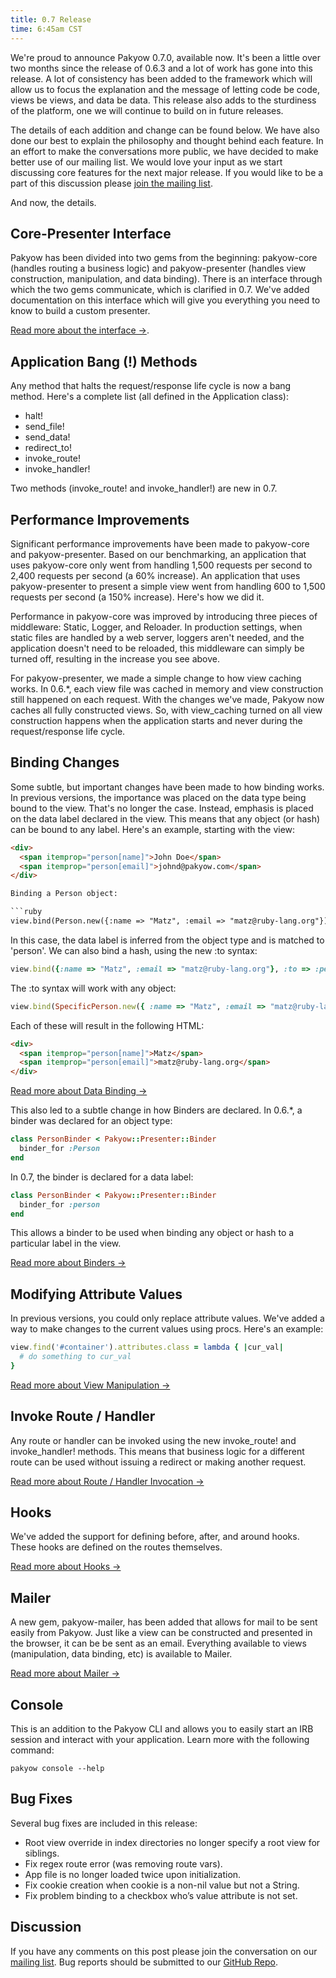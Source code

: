 ```yaml
---
title: 0.7 Release
time: 6:45am CST
---
```


We're proud to announce Pakyow 0.7.0, available now. It's been a little over two
months since the release of 0.6.3 and a lot of work has gone into this release.
A lot of consistency has been added to the framework which will allow us to
focus the explanation and the message of letting code be code, views be views,
and data be data. This release also adds to the sturdiness of the platform, one
we will continue to build on in future releases.

The details of each addition and change can be found below. We have also done
our best to explain the philosophy and thought behind each feature. In an effort
to make the conversations more public, we have decided to make better use of our
mailing list. We would love your input as we start discussing core features for
the next major release. If you would like to be a part of this discussion please
[join the mailing list](http://groups.google.com/group/pakyow).

And now, the details.

## Core-Presenter Interface

Pakyow has been divided into two gems from the beginning: pakyow-core (handles
routing a business logic) and pakyow-presenter (handles view construction,
manipulation, and data binding). There is an interface through which the two
gems communicate, which is clarified in 0.7. We've added documentation on this
interface which will give you everything you need to know to build a custom
presenter.

[Read more about the interface &rarr;](/manual#section_14).

## Application Bang (!) Methods

Any method that halts the request/response life cycle is now a bang method.
Here's a complete list (all defined in the Application class):

- halt!
- send_file!
- send_data!
- redirect_to!
- invoke_route!
- invoke_handler!

Two methods (invoke_route! and invoke_handler!) are new in 0.7.

## Performance Improvements

Significant performance improvements have been made to pakyow-core and
pakyow-presenter. Based on our benchmarking, an application that uses
pakyow-core only went from handling 1,500 requests per second to 2,400 requests
per second (a 60% increase). An application that uses pakyow-presenter to
present a simple view went from handling 600 to 1,500 requests per second (a
150% increase). Here's how we did it.

Performance in pakyow-core was improved by introducing three pieces of
middleware: Static, Logger, and Reloader. In production settings, when static
files are handled by a web server, loggers aren't needed, and the application
doesn't need to be reloaded, this middleware can simply be turned off, resulting
in the increase you see above.

For pakyow-presenter, we made a simple change to how view caching works. In
0.6.*, each view file was cached in memory and view construction still happened
on each request. With the changes we've made, Pakyow now caches all fully
constructed views. So, with view_caching turned on all view construction happens
when the application starts and never during the request/response life cycle.

## Binding Changes

Some subtle, but important changes have been made to how binding works. In
previous versions, the importance was placed on the data type being bound to the
view. That's no longer the case. Instead, emphasis is placed on the data label
declared in the view. This means that any object (or hash) can be bound to any
label. Here's an example, starting with the view:

```html
<div>
  <span itemprop="person[name]">John Doe</span>
  <span itemprop="person[email]">johnd@pakyow.com</span>
</div>

Binding a Person object:

```ruby
view.bind(Person.new({:name => "Matz", :email => "matz@ruby-lang.org"}))
```

In this case, the data label is inferred from the object type and is matched to
'person'. We can also bind a hash, using the new :to syntax:

```ruby
view.bind({:name => "Matz", :email => "matz@ruby-lang.org"}, :to => :person)
```

The :to syntax will work with any object:

```ruby
view.bind(SpecificPerson.new({ :name => "Matz", :email => "matz@ruby-lang.org"}), :to => :person)
```

Each of these will result in the following HTML:

```html
<div>
  <span itemprop="person[name]">Matz</span>
  <span itemprop="person[email]">matz@ruby-lang.org</span>
</div>
```

[Read more about Data Binding &rarr;](/manual#section_8.3)

This also led to a subtle change in how Binders are declared. In 0.6.*, a binder
was declared for an object type:

```ruby
class PersonBinder < Pakyow::Presenter::Binder
  binder_for :Person
end
```

In 0.7, the binder is declared for a data label:

```ruby
class PersonBinder < Pakyow::Presenter::Binder
  binder_for :person
end
```

This allows a binder to be used when binding any object or hash to a particular
label in the view.

[Read more about Binders &rarr;](/manual#section_9)

## Modifying Attribute Values

In previous versions, you could only replace attribute values. We've added a way
to make changes to the current values using procs. Here's an example:

```ruby
view.find('#container').attributes.class = lambda { |cur_val|
  # do something to cur_val
}
```

[Read more about View Manipulation &rarr;](/manual#section_8.1)

## Invoke Route / Handler

Any route or handler can be invoked using the new invoke_route! and
invoke_handler! methods. This means that business logic for a different route
can be used without issuing a redirect or making another request.

[Read more about Route / Handler Invocation &rarr;](/manual#section_10.7)

## Hooks

We've added the support for defining before, after, and around hooks. These
hooks are defined on the routes themselves.

[Read more about Hooks &rarr;](/manual#section_5)

## Mailer

A new gem, pakyow-mailer, has been added that allows for mail to be sent easily
from Pakyow. Just like a view can be constructed and presented in the browser,
it can be be sent as an email. Everything available to views (manipulation, data
binding, etc) is available to Mailer.

[Read more about Mailer &rarr;](/manual#section_13)

## Console

This is an addition to the Pakyow CLI and allows you to easily start an IRB
session and interact with your application. Learn more with the following
command:

```
pakyow console --help
```

## Bug Fixes

Several bug fixes are included in this release:

- Root view override in index directories no longer specify a root view for siblings.
- Fix regex route error (was removing route vars).
- App file is no longer loaded twice upon initialization.
- Fix cookie creation when cookie is a non-nil value but not a String.
- Fix problem binding to a checkbox who’s value attribute is not set.

## Discussion

If you have any comments on this post please join the conversation on our
[mailing list](https://groups.google.com/forum/#!topic/pakyow/B2JS8vOzR9Q). Bug
reports should be submitted to our [GitHub
Repo](https://github.com/metabahn/pakyow/issues).
